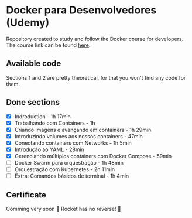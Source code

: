# Docker para Desenvolvedores (Udemy)

Repository created to study and follow the Docker course for developers. The course link can be found [here](https://www.udemy.com/course/docker-para-desenvolvedores-com-docker-swarm-e-kubernetes/).

## Available code

Sections 1 and 2 are pretty theoretical, for that you won't find any code for them.

## Done sections

- [x] Indroduction - 1h 17min
- [x] Trabalhando com Containers - 1h
- [x] Criando Imagens e avançando em containers - 1h 29min
- [x] Introduzindo volumes aos nossos containers - 47min
- [x] Conectando containers com Networks - 1h 5min
- [x] Introdução ao YAML - 28min
- [x] Gerenciando múltiplos containers com Docker Compose - 59min
- [ ] Docker Swarm para orquestração - 1h 48min
- [ ] Orquestração com Kubernetes - 2h 11min
- [ ] Extra: Comandos básicos de terminal - 1h 4min

## Certificate

Comming very soon :metal:
Rocket has no reverse! :rocket:
